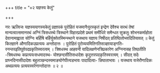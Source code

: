 +++
title = "०२ यज्ञस्य केतुं"

+++

नरः ऋत्विजः यज्ञस्ययागस्यकेतुं प्रज्ञापकं पुरोहितं यजमानैःपुरस्कृतं इन्द्रेण देवैश्च सरथं तेषां मान्यत्वात्समानरथं अग्निं त्रिसधस्थे त्रिस्थाने विहारप्रदेशे प्रथमं समीधिरे समैन्धत सुक्रतुः शोभनकर्माहोता देवानामाह्वाता सोग्निः बर्हिषि बर्हिर्युक्तेतस्मिन्स्थाने यजथाय यज्ञाय निषीदत् प्रतिष्ठितोभवदितियावत् ॥ केतुं कितज्ञाने औणादिकउप्रत्ययः अन्तोदात्तः । पुरोहितं पुरोव्ययमितिगतिसञ्ज्ञायाङ्गति- रनन्तरइतिपूर्वपदप्रकृतिस्वरत्वम् । त्रिषधस्थ आहवनी यादिलक्षणेनत्रिप्रकारेण अग्निनासह तिष्ठतीति -त्रिषधस्थः कप्रत्ययःसधमादस्थ- योश्छन्दसीतिसधादेशः कृदुत्तरपदकृतिस्वरत्वम् । सीदत् सदेः प्राघ्नदिनासीदादेशः बहुलञ्छन्दस्यमाङ्योगेपीत्यडभावः पादादित्वा- न्निघाताभावः । यजथाय यजेरौणादिकः अथप्रत्ययः प्रत्ययस्वरेणान्तोदात्तः ॥ २ ॥